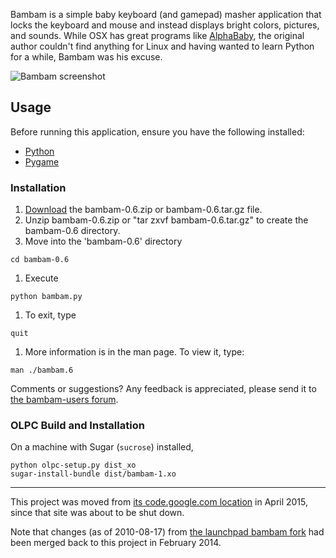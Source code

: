 Bambam is a simple baby keyboard (and gamepad) masher application that locks the keyboard and mouse and instead displays bright colors, pictures, and sounds.  While OSX has great programs like [AlphaBaby](http://www.kldickey.addr.com/alphababy/), the original author couldn't find anything for Linux and having wanted to learn Python for a while, Bambam was his excuse.

![Bambam screenshot](docs/bambam.png "Bambam screenshot")

## Usage ##

Before running this application, ensure you have the following installed:
  * [Python](http://python.org)
  * [Pygame](http://www.pygame.org/)

### Installation ###
  1. [Download](https://github.com/porridge/bambam/releases) the bambam-0.6.zip or bambam-0.6.tar.gz file.
  1. Unzip bambam-0.6.zip or "tar zxvf bambam-0.6.tar.gz" to create the bambam-0.6 directory.
  1. Move into the 'bambam-0.6' directory
```
cd bambam-0.6
```
  1. Execute
```
python bambam.py
```
  1. To exit, type
```
quit
```
  1. More information is in the man page. To view it, type:
```
man ./bambam.6
```

Comments or suggestions? Any feedback is appreciated, please send it to [the bambam-users forum](https://groups.google.com/forum/#!forum/bambam-users).

### OLPC Build and Installation ###

On a machine with Sugar (`sucrose`) installed,

    python olpc-setup.py dist_xo
    sugar-install-bundle dist/bambam-1.xo

---

This project was moved from [its code.google.com location](https://code.google.com/p/bambam/) in April 2015, since that site was about to be shut down.

Note that changes (as of 2010-08-17) from [the launchpad bambam fork](https://launchpad.net/bambam) had been merged back to this project in February 2014.
